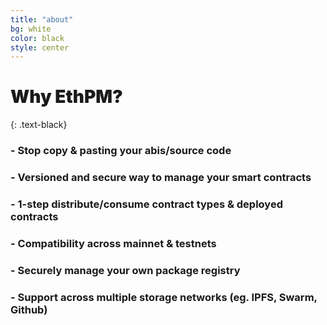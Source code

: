 ```yaml
---
title: "about"
bg: white
color: black
style: center
---
```


# <span style="font-weight:900;">Why EthPM?</span>
{: .text-black}

<div style="text-align:left;">

<h3 style="text-align:left;">- Stop copy & pasting your abis/source code</h3>
<h3 style="text-align:left;">- Versioned and secure way to manage your smart contracts</h3>
<h3 style="text-align:left;">- 1-step distribute/consume contract types & deployed contracts</h3>
<h3 style="text-align:left;">- Compatibility across mainnet & testnets</h3>
<h3 style="text-align:left;">- Securely manage your own package registry</h3>
<h3 style="text-align:left;">- Support across multiple storage networks (eg. IPFS, Swarm, Github)</h3>
</div>
